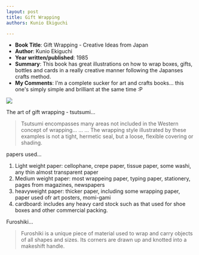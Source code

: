 ```yaml
---
layout: post
title: Gift Wrapping
authors: Kunio Ekiguchi

---
```


- **Book Title**: Gift Wrapping - Creative Ideas from Japan
- **Author**: Kunio Ekiguchi
- **Year written/published**: 1985
- **Summary**: This book has great illustrations on how to wrap boxes, gifts, bottles and cards in a really creative manner following the Japanses crafts method.
- **My Comments**: I'm a complete sucker for art and crafts books... this one's simply simple and brilliant at the same time :P

![](/img/gift_wrapping.jpg)

The art of gift wrapping - tsutsumi...

> Tsutsumi encompasses many areas not included in the Western concept of wrapping... ... ... The wrapping style illustrated by these examples is not a tight, hermetic seal, but a loose, flexible covering or shading.

papers used...

1. Light weight paper: cellophane, crepe paper, tissue paper, some washi, any thin almost transparent paper
2. Medium weight paper: most wrappeing paper, typing paper, stationery, pages from magazines, newspapers
3. heavyweight paper: thicker paper, including some wrapping paper, paper used ofr art posters, momi-gami
4. cardboard: includes any heavy card stock such as that used for shoe boxes and other commercial packing.

Furoshiki...

> Furoshiki is a unique piece of material used to wrap and carry objects of all shapes and sizes. Its corners are drawn up and knotted into a makeshift handle.
